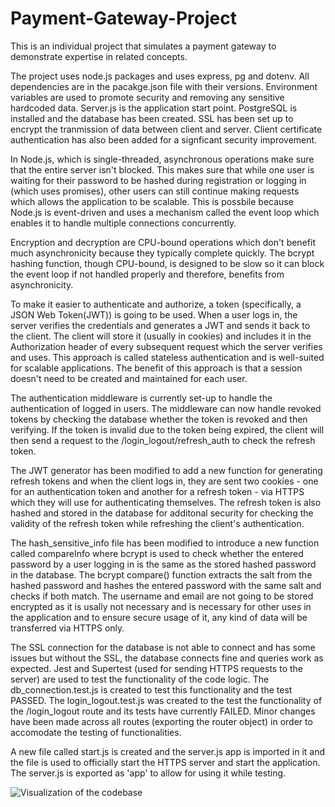# Payment-Gateway-Project

This is an individual project that simulates a payment gateway to demonstrate expertise in related concepts.

The project uses node.js packages and uses express, pg and dotenv.
All dependencies are in the pacakge.json file with their versions.
Environment variables are used to promote security and removing any sensitive hardcoded data.
Server.js is the application start point.
PostgreSQL is installed and the database has been created. SSL has been set up to encrypt the tranmission of data between client and server. Client certificate authentication has also been added for a signficant security improvement.

In Node.js, which is single-threaded, asynchronous operations make sure that the entire server isn't blocked. This makes sure that while one user is waiting for their password to be hashed during registration or logging in (which uses promises), other users can still continue making requests which allows the application to be scalable. This is possbile because Node.js is event-driven and uses a mechanism called the event loop which enables it to handle multiple connections concurrently.

Encryption and decryption are CPU-bound operations which don't benefit much asynchronicity because they typically complete quickly. The bcrypt hashing function, though CPU-bound, is designed to be slow so it can block the event loop if not handled properly and therefore, benefits from asynchronicity.

To make it easier to authenticate and authorize, a token (specifically, a JSON Web Token(JWT)) is going to be used. When a user logs in, the server verifies the credentials and generates a JWT and sends it back to the client. The client will store it (usually in cookies) and includes it in the Authorization header of every subsequent request which the server verifies and uses. This approach is called stateless authentication and is well-suited for scalable applications. The benefit of this approach is that a session doesn't need to be created and maintained for each user.

The authentication middleware is currently set-up to handle the authentication of logged in users. The middleware can now handle revoked tokens by checking the database whether the token is revoked and then verifying. If the token is invalid due to the token being expired, the client will then send a request to the /login_logout/refresh_auth to check the refresh token.

The JWT generator has been modified to add a new function for generating refresh tokens and when the client logs in, they are sent two cookies - one for an authentication token and another for a refresh token - via HTTPS which they will use for authenticating themselves. The refresh token is also hashed and stored in the database for additonal security for checking the validity of the refresh token while refreshing the client's authentication.

The hash_sensitive_info file has been modified to introduce a new function called compareInfo where bcrypt is used to check whether the entered password by a user logging in is the same as the stored hashed password in the database. The bcrypt compare() function extracts the salt from the hashed password and hashes the entered password with the same salt and checks if both match. The username and email are not going to be stored encrypted as it is usally not necessary and is necessary for other uses in the application and to ensure secure usage of it, any kind of data will be transferred via HTTPS only.

The SSL connection for the database is not able to connect and has some issues but without the SSL, the database connects fine and queries work as expected. Jest and Supertest (used for sending HTTPS requests to the server) are used to test the functionality of the code logic. The db_connection.test.js is created to test this functionality and the test PASSED. The login_logout.test.js was created to the test the functionality of the /login_logout route and its tests have currently FAILED. Minor changes have been made across all routes (exporting the router object) in order to accomodate the testing of functionalities.

A new file called start.js is created and the server.js app is imported in it and the file is used to officially start the HTTPS server and start the application. The server.js is exported as 'app' to allow for using it while testing.

![Visualization of the codebase](./diagram.svg)

